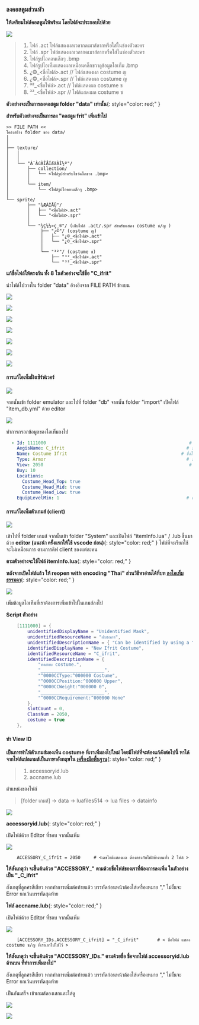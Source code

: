 ### ลงคอสตูมส่วนหัว

**ให้เตรียมไฟล์คอสตูมให้พร้อม โดยไฟล์จะประกอบไปด้วย**

![](../assets/images/img/12/01.PNG)

> 1. ไฟล์ .act ไฟล์แสดงผลเวลากดเมาส์ลากหรือใส่ในช่องตัวละคร
> 2. ไฟล์ .spr ไฟล์แสดงผลเวลากดเมาส์ลากหรือใส่ในช่องตัวละคร
> 3. ไฟล์รูปไอคอนเล็กๆ .bmp
> 4. ไฟล์รูปไอเท็มแสดงผลเหมือนคลิ๊กขวาดูข้อมูลไอเท็ม .bmp
> 5. ¿©_<ชื่อไฟล์>.act //  ไฟล์แสดงผล costume ญ
> 6. ¿©_<ชื่อไฟล์>.spr // ไฟล์แสดงผล costume ญ
> 7. ³²_<ชื่อไฟล์>.act // ไฟล์แสดงผล costume ช
> 8. ³²_<ชื่อไฟล์>.spr // ไฟล์แสดงผล costume ช

**ตัวอย่างจะเป็นการลงคอสตูม folder "data" เท่านั้น**{: style="color: red;" }

**สำหรับตัวอย่างจะเป็นการลง "คอสตูม frit" เพิ่มเข้าไป**

```text
>> FILE PATH <<
โครงสร้าง folder ของ data/
│
│
├── texture/
│   │
│   │
│   └── "À¯ÀúÀÎÅÍÆäÀÌ½º"/
│       ├── collection/
│       │   └── <ไฟล์รูปสำหรับโชว์คลิ๊กขวา .bmp>
│       │
│       └── item/
│           └── <ไฟล์รูปไอคอนเล็กๆ .bmp>
│   
└── sprite/ 
        ├── "¾ÆÀÌÅÛ"/
        │   ├── "<ชื่อไฟล์>.act"
        │   └── "<ชื่อไฟล์>.spr"
        │
        └── "¾Ç¼¼»ç¸®"/ (เก็บไฟล์ .act/.spr สำหรับแสดง costume ช/ญ ) 
             ├── "¿©"/ (costume ญ)
             │   ├── "¿©_<ชื่อไฟล์>.act"
             │   └── "¿©_<ชื่อไฟล์>.spr"
             │
             └── "³²"/ (costume ช)
                 ├── "³²_<ชื่อไฟล์>.act"
                 └── "³²_<ชื่อไฟล์>.spr"

```

**แก้ชื่อไฟล์ให้ตรงกัน ทั้ง 8 ในตัวอย่างจะใช้ชื่อ "C_ifrit"**

นำไฟล์ไปวางใน folder "data" อ้างอิงจาก FILE PATH ข้างบน

![](../assets/images/img/12/02.PNG)

![](../assets/images/img/12/03.PNG)

![](../assets/images/img/12/04.PNG)

![](../assets/images/img/12/05.PNG)

![](../assets/images/img/12/06.PNG)

![](../assets/images/img/12/07.PNG)

![](../assets/images/img/12/08.PNG)


#### การแก้ไอเท็มฝั่งเซิร์ฟเวอร์

![](../assets/images/img/12/09.PNG)

จากนั้นเข้า folder emulator และไปที่ folder "db" จากนั้น folder "import" เปิดไฟล์ "item_db.yml" ด้วย editor

![](../assets/images/img/12/10.PNG)

ทำการกรอกข้อมูลของไอเท็มลงไป

```yml
  - Id: 1111000                                                      # เลขไอเท็มห้ามซ้ำ
    AegisName: C_ifrit                                              # ชื่อที่ติดต่อกับตัวเกมส์ห้ามซ้ำ ห้ามเว้นวรรค
    Name: Costume Ifrit                                           # ชื่อไอเท็ม
    Type: Armor                                                     # ประเภทของไอเท็ม
    View: 2050                                                       # เลขไอดีแสดงผล costume 
    Buy: 10
    Locations:                                                         # ตำแหน่งบนหัว
      Costume_Head_Top: true
      Costume_Head_Mid: true
      Costume_Head_Low: true
    EquipLevelMin: 1                                                # เวลาต่ำสุดที่ใส่ได้
```

#### การแก้ไอเท็มตัวเกมส์ (client)

![](../assets/images/img/12/11.PNG)

เข้าไปที่ folder เกมส์ จากนั้นเข้า folder "System" และเปิดไฟล์ "itemInfo.lua" / .lub ขึ้นมาด้วย **editor (แนะนำ ครั้งแรกให้ใช้ vscode ก่อน)**{: style="color: red;" } ไฟล์ที่จะเรียกใช้จะไม่เหมือนการ ตามการดิฟ client ของแต่ละคน

**ตามตัวอย่างจะใช้ไฟล์ itemInfo.lua**{: style="color: red;" }

**หลังจากเปิดไฟล์แล้ว ให้ reopen with encoding "Thai" ส่วนวิธีหาอ่านได้ที่บท [ลงไอเท็มธรรมดา](https://cosmictraveler.github.io/ro-wiki/10-ลงไอเท็ม)**{: style="color: red;" }

![](../assets/images/img/12/12.PNG)

เพิ่มข้อมูลไอเท็มที่เราต้องการเพิ่มเข้าไปในเกมส์ลงไป

**Script ตัวอย่าง**

```lua
	[1111000] = {
		unidentifiedDisplayName = "Unidentified Mask",
		unidentifiedResourceName = "ฝบธถภฯ",
		unidentifiedDescriptionName = { "Can be identified by using a ^990099Magnifier^000000." },
		identifiedDisplayName = "New Ifrit Costume",
		identifiedResourceName = "C_ifrit",
		identifiedDescriptionName = {
			"ทดสอบ costume.",
			"________________________",
			"^0000CCType:^000000 Costume",
			"^0000CCPosition:^000000 Upper",
			"^0000CCWeight:^000000 0",
			"________________________",
			"^0000CCRequirement:^000000 None"
		},
		slotCount = 0,
		ClassNum = 2050,                                               # เลขไอดีแสดงผล costume ต้องตรงกับ item_db.yml 
		costume = true
	},
```

#### ทำ View ID

**เป็นการทำให้ตัวเกมส์มองเห็น costume ที่เราเพิ่มลงไปใหม่ โดยมีไฟล์ที่จะต้องแก้ดังต่อไปนี้ หาได้จากไฟล์แปลเกมส์เป็นภาษาอังกฤษใน [เครื่องมือพื้นฐาน](https://cosmictraveler.github.io/ro-wiki/02-เครื่องมือพื้นฐาน)**{: style="color: red;" }

> 1. accessoryid.lub
> 2. accname.lub

ตำแหน่งของไฟล์

> [folder เกมส์] -> data -> luafiles514 -> lua files -> datainfo

![](../assets/images/img/12/13.PNG)


**accessoryid.lub**{: style="color: red;" }

เปิดไฟล์ด้วย Editor ที่ชอบ จากนั้นเพิ่ม

![](../assets/images/img/12/14.PNG)


```lub
	ACCESSORY_C_ifrit = 2050     # <เลขไอดีแสดงผล ต้องตรงกับไฟล์ข้างบนทั้ง 2 ไฟล์ >
```

**ให้สังเกตุว่า จะขึ้นต้นด้วย "ACCESSORY_" ตามด้วยชื่อไฟล์ของเราที่ต้องการลงเพิ่ม ในตัวอย่างเป็น "_C_ifrit"**


สังเกตุที่ลูกศรสีเขียว หากทำการเพิ่มต่อท้ายแล้ว บรรทัดก่อนหน้าต้องใส่เครื่องหมาย "," ไม่งั้นจะ Error ยกเว้นบรรทัดสุดท้าย

**ไฟล์ accname.lub**{: style="color: red;" }

เปิดไฟล์ด้วย Editor ที่ชอบ จากนั้นเพิ่ม

![](../assets/images/img/12/15.PNG)


```lub
	[ACCESSORY_IDs.ACCESSORY_C_ifrit] = "_C_ifrit"       # < ชื่อไฟล์ แสดง costume ช/ญ ที่เราเอาไปใส่ไว้ >
```
**ให้สังเกตุว่า จะขึ้นต้นด้วย "ACCESSORY_IDs." ตามด้วยชื่อ ชื่อจากไฟล์ accessoryid.lub ด้านบน ที่ทำการเพิ่มลงไป"**

สังเกตุที่ลูกศรสีเขียว หากทำการเพิ่มต่อท้ายแล้ว บรรทัดก่อนหน้าต้องใส่เครื่องหมาย "," ไม่งั้นจะ Error ยกเว้นบรรทัดสุดท้าย


เป็นอันเสร็จ เข้าเกมส์ลองเสกและใส่ดู

![](../assets/images/img/12/16.PNG)


![](../assets/images/img/12/17.PNG)
